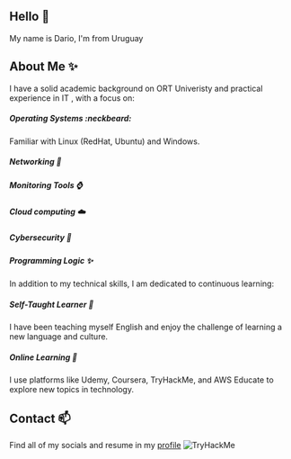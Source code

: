 ## Hello 👋

My name is Dario, I'm from Uruguay

## About Me ✨
I have a solid academic background on ORT Univeristy and practical experience in IT , with a focus on:


##### Operating Systems :neckbeard:
Familiar with Linux (RedHat, Ubuntu) and Windows.
##### Networking :construction_worker:
##### Monitoring Tools :watch:
##### Cloud computing :cloud:
##### Cybersecurity :lock_with_ink_pen:
##### Programming Logic :sparkles:

In addition to my technical skills, I am dedicated to continuous learning:

##### Self-Taught Learner :rocket:
I have been teaching myself English and enjoy the challenge of learning a new language and culture.
##### Online Learning :statue_of_liberty:
I use platforms like Udemy, Coursera, TryHackMe, and AWS Educate to explore new topics in technology.

## Contact 📫
Find all of my socials and resume in my [profile](https://www.linkedin.com/in/hdmeneses/)
<img src="https://tryhackme-badges.s3.amazonaws.com/HeinousDarius.png" alt="TryHackMe">
